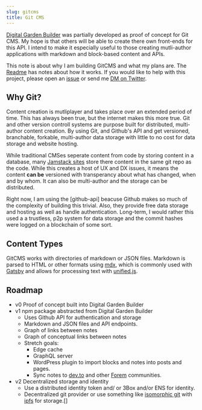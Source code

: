 ```yaml
---
slug: gitcms
title: Git CMS
---
```


[Digital Garden Builder](https://docs.digitalgardenbuilder.app/) was partially developed as proof of concept for Git CMS. My hope is that others will be able to create there own front-ends for this API. I intend to make it especially useful to those creating mutli-author applications with markdown and block-based content and APIs.

This note is about why I am building GitCMS and what my plans are. The [Readme](https://github.com/Shelob9/gitcms/blob/main/README.md) has notes about how it works. If you would like to help with this project, please open an [issue](https://github.com/Shelob9/gitcms/issues) or send me [DM on Twitter](https://twitter.com/josh412).

## Why Git?

Content creation is mutliplayer and takes place over an extended period of time. This has always been true, but the internet makes this more true. Git and other version controll systems are purpose built for distributed, multi-author content creation. By using Git, and Github's API and get versioned, branchable, forkable, multi-author data storage with little to no cost for data storage and website hosting.

While traditional CMSes seperate content from code by storing content in a database, many [Jamstack sites](https://jamstack.org/what-is-jamstack/) store there content in the same git repo as the code. While this creates a host of UX and DX issues, it means the content __can be__ versioned with transperancy about what has changed, when and by whom. It can also be multi-author and the storage can be distributed.

Right now, I am using the [github-api] beacuse Github makes so much of the complexity of building this trivial. Also, they provide free data storage and hosting as well as handle authentication. Long-term, I would rather this used a a trustless, p2p system for data storage and the commit hashes were logged on a blockchain of some sort.

## Content Types

GitCMS works with directories of markdown or JSON files. Markdown is parsed to HTML or other formats using [mdx](https://mdxjs.com), which is commonly used with [Gatsby](https://www.gatsbyjs.com/) and allows for processing text with [unified.js](https://unifiedjs.com/).

## Roadmap

- v0 Proof of concept built into Digital Garden Builder
- v1 npm package abstracted from Digital Garden Builder
  - Uses Github API for authentication and storage
  - Markdown and JSON files and API endpoints.
  - Graph of links between notes
  - Graph of conceptual links between notes
  - Stretch goals:
    - Edge cache
    - GraphQL server
    - WordPress plugin to import blocks and notes into posts and pages.
    - Sync notes to [dev.to](https://dev.to) and other [Forem](https://www.forem.com/) communities.
- v2 Decentralized storage and identity
  - Use a distributed identity token and/ or 3Box and/or ENS for identity.
  - Decentralized git provider or use something like [isomorphic git](https://github.com/isomorphic-git/isomorphic-git) with [ipfs](https://ipfs.io/) for storage.[]
